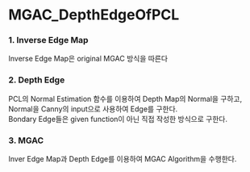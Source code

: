 # MGAC_DepthEdgeOfPCL

### 1. Inverse Edge Map  
Inverse Edge Map은 original MGAC 방식을 따른다  
### 2. Depth Edge
PCL의 Normal Estimation 함수를 이용하여 Depth Map의 Normal을 구하고,  
Normal을 Canny의 input으로 사용하여 Edge를 구한다.  
Bondary Edge들은 given function이 아닌 직접 작성한 방식으로 구한다.
### 3. MGAC
Inver Edge Map과 Depth Edge를 이용하여 MGAC Algorithm을 수행한다.
